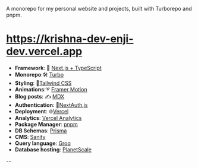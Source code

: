 A monorepo for my personal website and projects, built with Turborepo and pnpm.

# https://krishna-dev-enji-dev.vercel.app

- **Framework**: 🚀 [Next.js + TypeScript](https://nextjs.org/)
- **Monorepo**:🛠️ [Turbo](https://turbo.build/)
- **Styling**: 🍃[Tailwind CSS](https://tailwindcss.com)
- **Animations**:➰ [Framer Motion](https://www.framer.com/)
- **Blog posts**: ✍ [MDX](https://www.npmjs.com/package/@next/mdx)
- **Authentication**: 🔏[NextAuth.js](https://next-auth.js.org)
- **Deployment**: 🌐[Vercel](https://vercel.com)
- **Analytics**: [Vercel Analytics](https://vercel.com/analytics)
- **Package Manager**: [pnpm](https://pnpm.io/)
- **DB Schemas**: [Prisma](https://prisma.io/)
- **CMS**: [Sanity](https://www.sanity.io/)
- **Query language**: [Groq](https://groq.dev/)
- **Database hosting**: [PlanetScale](https://planetscale.com)

--
